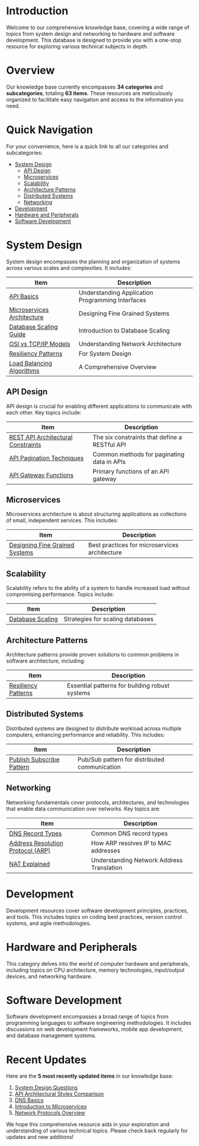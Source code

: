 # Introduction
Welcome to our comprehensive knowledge base, covering a wide range of topics from system design and networking to hardware and software development. This database is designed to provide you with a one-stop resource for exploring various technical subjects in depth.

# Overview
Our knowledge base currently encompasses **34 categories** and **subcategories**, totaling **63 items**. These resources are meticulously organized to facilitate easy navigation and access to the information you need.

# Quick Navigation
For your convenience, here is a quick link to all our categories and subcategories:
- [System Design](#system-design)
  - [API Design](#api-design)
  - [Microservices](#microservices)
  - [Scalability](#scalability)
  - [Architecture Patterns](#architecture-patterns)
  - [Distributed Systems](#distributed-systems)
  - [Networking](#networking)
- [Development](#development)
- [Hardware and Peripherals](#hardware-and-peripherals)
- [Software Development](#software-development)

<a name="system-design"></a>
# System Design
System design encompasses the planning and organization of systems across various scales and complexities. It includes:

| Item | Description |
| --- | --- |
| [API Basics](path/to/api-basics) | Understanding Application Programming Interfaces |
| [Microservices Architecture](path/to/microservices-architecture) | Designing Fine Grained Systems |
| [Database Scaling Guide](path/to/database-scaling-guide) | Introduction to Database Scaling |
| [OSI vs TCP/IP Models](path/to/osi-vs-tcp-ip-models) | Understanding Network Architecture |
| [Resiliency Patterns](path/to/resiliency-patterns) | For System Design |
| [Load Balancing Algorithms](path/to/load-balancing-algorithms) | A Comprehensive Overview |

<a name="api-design"></a>
## API Design
API design is crucial for enabling different applications to communicate with each other. Key topics include:

| Item | Description |
| --- | --- |
| [REST API Architectural Constraints](path/to/rest-api-architectural-constraints) | The six constraints that define a RESTful API |
| [API Pagination Techniques](path/to/api-pagination-techniques) | Common methods for paginating data in APIs |
| [API Gateway Functions](path/to/api-gateway-functions) | Primary functions of an API gateway |

<a name="microservices"></a>
## Microservices
Microservices architecture is about structuring applications as collections of small, independent services. This includes:

| Item | Description |
| --- | --- |
| [Designing Fine Grained Systems](path/to/designing-fine-grained-systems) | Best practices for microservices architecture |

<a name="scalability"></a>
## Scalability
Scalability refers to the ability of a system to handle increased load without compromising performance. Topics include:

| Item | Description |
| --- | --- |
| [Database Scaling](path/to/database-scaling) | Strategies for scaling databases |

<a name="architecture-patterns"></a>
## Architecture Patterns
Architecture patterns provide proven solutions to common problems in software architecture, including:

| Item | Description |
| --- | --- |
| [Resiliency Patterns](path/to/resiliency-patterns) | Essential patterns for building robust systems |

<a name="distributed-systems"></a>
## Distributed Systems
Distributed systems are designed to distribute workload across multiple computers, enhancing performance and reliability. This includes:

| Item | Description |
| --- | --- |
| [Publish Subscribe Pattern](path/to/publish-subscribe-pattern) | Pub/Sub pattern for distributed communication |

<a name="networking"></a>
## Networking
Networking fundamentals cover protocols, architectures, and technologies that enable data communication over networks. Key topics are:

| Item | Description |
| --- | --- |
| [DNS Record Types](path/to/dns-record-types) | Common DNS record types |
| [Address Resolution Protocol (ARP)](path/to/address-resolution-protocol-arp) | How ARP resolves IP to MAC addresses |
| [NAT Explained](path/to/nat-explained) | Understanding Network Address Translation |

<a name="development"></a>
# Development
Development resources cover software development principles, practices, and tools. This includes topics on coding best practices, version control systems, and agile methodologies.

<a name="hardware-and-peripherals"></a>
# Hardware and Peripherals
This category delves into the world of computer hardware and peripherals, including topics on CPU architecture, memory technologies, input/output devices, and networking hardware.

<a name="software-development"></a>
# Software Development
Software development encompasses a broad range of topics from programming languages to software engineering methodologies. It includes discussions on web development frameworks, mobile app development, and database management systems.

# Recent Updates
Here are the **5 most recently updated items** in our knowledge base:
1. [System Design Questions](path/to/system-design-questions)
2. [API Architectural Styles Comparison](path/to/api-architectural-styles-comparison)
3. [DNS Basics](path/to/dns-basics)
4. [Introduction to Microservices](path/to/introduction-to-microservices)
5. [Network Protocols Overview](path/to/network-protocols-overview)

We hope this comprehensive resource aids in your exploration and understanding of various technical topics. Please check back regularly for updates and new additions!